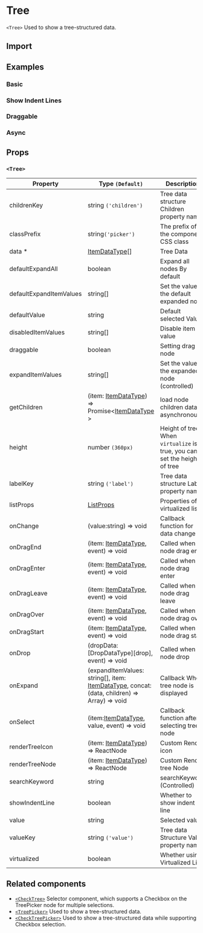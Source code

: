 # Tree

`<Tree>` Used to show a tree-structured data.

## Import

<!--{include:(components/tree/fragments/import.md)}-->

## Examples

### Basic

<!--{include:`basic.md`}-->

### Show Indent Lines

<!--{include:`show-indent-line.md`}-->

### Draggable

<!--{include:`draggable.md`}-->

### Async

<!--{include:`async.md`}-->

## Props

### `<Tree>`

| Property                | Type `(Default)`                                                                                   | Description                                                               |
| ----------------------- | -------------------------------------------------------------------------------------------------- | ------------------------------------------------------------------------- |
| childrenKey             | string `('children')`                                                                              | Tree data structure Children property name                                |
| classPrefix             | string`('picker')`                                                                                 | The prefix of the component CSS class                                     |
| data \*                 | [ItemDataType][item][]                                                                             | Tree Data                                                                 |
| defaultExpandAll        | boolean                                                                                            | Expand all nodes By default                                               |
| defaultExpandItemValues | string[]                                                                                           | Set the value of the default expanded node                                |
| defaultValue            | string                                                                                             | Default selected Value                                                    |
| disabledItemValues      | string[]                                                                                           | Disable item by value                                                     |
| draggable               | boolean                                                                                            | Setting drag node                                                         |
| expandItemValues        | string[]                                                                                           | Set the value of the expanded node (controlled)                           |
| getChildren             | (item: [ItemDataType][item]) => Promise&lt;[ItemDataType][item] &gt;                               | load node children data asynchronously                                    |
| height                  | number `(360px)`                                                                                   | Height of tree. When `virtualize` is true, you can set the height of tree |
| labelKey                | string `('label')`                                                                                 | Tree data structure Label property name                                   |
| listProps               | [ListProps][listprops]                                                                             | Properties of virtualized lists.                                          |
| onChange                | (value:string) => void                                                                             | Callback function for data change                                         |
| onDragEnd               | (item: [ItemDataType][item], event) => void                                                        | Called when node drag end                                                 |
| onDragEnter             | (item: [ItemDataType][item], event) => void                                                        | Called when node drag enter                                               |
| onDragLeave             | (item: [ItemDataType][item], event) => void                                                        | Called when node drag leave                                               |
| onDragOver              | (item: [ItemDataType][item], event) => void                                                        | Called when node drag over                                                |
| onDragStart             | (item: [ItemDataType][item], event) => void                                                        | Called when node drag start                                               |
| onDrop                  | (dropData: [DropDataType][drop], event) => void                                                    | Called when node drop                                                     |
| onExpand                | (expandItemValues: string[], item: [ItemDataType][item], concat:(data, children) => Array) => void | Callback When tree node is displayed                                      |
| onSelect                | (item:[ItemDataType][item], value, event) => void                                                  | Callback function after selecting tree node                               |
| renderTreeIcon          | (item: [ItemDataType][item]) => ReactNode                                                          | Custom Render icon                                                        |
| renderTreeNode          | (item: [ItemDataType][item]) => ReactNode                                                          | Custom Render tree Node                                                   |
| searchKeyword           | string                                                                                             | searchKeyword (Controlled)                                                |
| showIndentLine          | boolean                                                                                            | Whether to show indent line                                               |
| value                   | string                                                                                             | Selected value                                                            |
| valueKey                | string `('value')`                                                                                 | Tree data Structure Value property name                                   |
| virtualized             | boolean                                                                                            | Whether using Virtualized List                                            |

<!--{include:(_common/types/item-data-type.md)}-->
<!--{include:(_common/types/list-props.md)}-->
<!--{include:(components/tree/fragments/drop-data-type.md)}-->

## Related components

- [`<CheckTree>`](/components/check-tree) Selector component, which supports a Checkbox on the TreePicker node for multiple selections.
- [`<TreePicker>`](/components/tree-picker) Used to show a tree-structured data.
- [`<CheckTreePicker>`](/components/check-tree-picker) Used to show a tree-structured data while supporting Checkbox selection.

[listprops]: #code-ts-list-props-code
[item]: #code-ts-item-data-type-code
